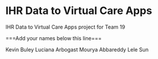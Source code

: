 # IHR Data to Virtual Care Apps
IHR Data to Virtual Care Apps project for Team 19

===Add your names below this line===

Kevin Buley
Luciana Arbogast
Mourya Abbareddy
Lele Sun
